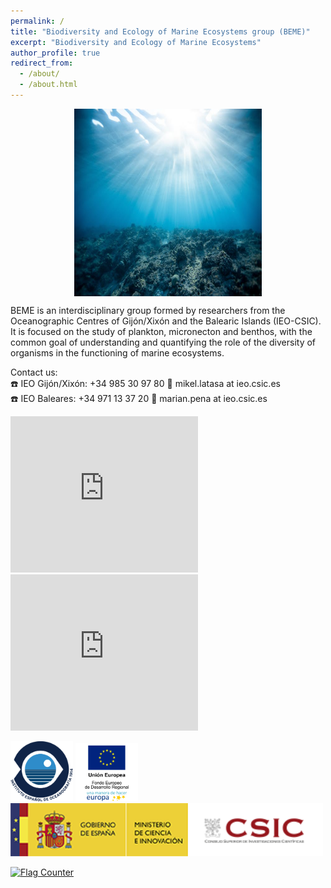 ```yaml
---
permalink: /
title: "Biodiversity and Ecology of Marine Ecosystems group (BEME)"
excerpt: "Biodiversity and Ecology of Marine Ecosystems"
author_profile: true
redirect_from: 
  - /about/
  - /about.html
---
```




<img src="images/deepsea.jpeg" style="display:block; margin-left: auto; margin-right: auto" height="300" width="300"/>

BEME is an interdisciplinary group formed by researchers from the Oceanographic Centres of Gijón/Xixón and the Balearic Islands (IEO-CSIC). It is focused on the study of plankton, micronecton and benthos, with the common goal of understanding and quantifying the role of the diversity of organisms in the functioning of marine ecosystems.


Contact us:   
☎️ IEO Gijón/Xixón: +34 985 30 97 80   📩 mikel.latasa at ieo.csic.es   
☎️ IEO Baleares: +34 971 13 37 20  📩  marian.pena at ieo.csic.es     


<p>
  <iframe src="https://www.google.com/maps/embed?pb=!1m14!1m8!1m3!1d12305.224055888455!2d2.624423!3d39.552707!3m2!1i1024!2i768!4f13.1!3m3!1m2!1s0x0%3A0x859d518d82735362!2sCentro+Oceanogr%C3%A1fico+de+Baleares+-+Instituto+Espa%C3%B1ol+de+Oceanograf%C3%ADa!5e0!3m2!1ses!2ses!4v1556025388318!5m2!1ses!2ses" width="300" height="250" frameborder="0" style="border:0" allowfullscreen></iframe>
<iframe src="https://www.google.com/maps/embed?pb=!1m18!1m12!1m3!1d2892.095369647307!2d-5.695448684961143!3d43.542053867629456!2m3!1f0!2f0!3f0!3m2!1i1024!2i768!4f13.1!3m3!1m2!1s0xd367daddb89b4a1%3A0xdb8fb85650e0ed8a!2sCentro%20Oceanogr%C3%A1fico%20de%20Gij%C3%B3n!5e0!3m2!1ses!2ses!4v1678362221866!5m2!1ses!2ses" width="300" height="250" style="border:0;" allowfullscreen="" loading="lazy" referrerpolicy="no-referrer-when-downgrade"></iframe>
</p>
<p float="left">
  <img src="images/LogoIEOgr.jpg"   width="100"/>  
  <img src="images/logo-feder-trans.png"   width="100"/>
  <img src="images/logo_csic-habitual-370x63.png"   width="500"/>  
  
</p>


<a href="https://info.flagcounter.com/2Ay8"><img src="https://s01.flagcounter.com/countxl/2Ay8/bg_DBFDFF/txt_000000/border_CCCCCC/columns_5/maxflags_90/viewers_0/labels_1/pageviews_1/flags_0/percent_0/" alt="Flag Counter" border="0"></a>
